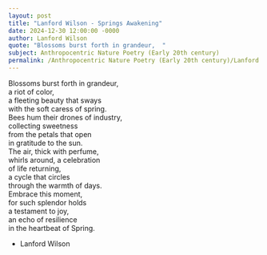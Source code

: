```yaml
---
layout: post
title: "Lanford Wilson - Springs Awakening"
date: 2024-12-30 12:00:00 -0000
author: Lanford Wilson
quote: "Blossoms burst forth in grandeur,  "
subject: Anthropocentric Nature Poetry (Early 20th century)
permalink: /Anthropocentric Nature Poetry (Early 20th century)/Lanford Wilson/Lanford Wilson - Springs Awakening
---
```


Blossoms burst forth in grandeur,  
a riot of color,  
a fleeting beauty that sways  
with the soft caress of spring.  
Bees hum their drones of industry,  
collecting sweetness  
from the petals that open  
in gratitude to the sun.  
The air, thick with perfume,  
whirls around, a celebration  
of life returning,  
a cycle that circles  
through the warmth of days.  
Embrace this moment,  
for such splendor holds  
a testament to joy,  
an echo of resilience  
in the heartbeat of Spring.

- Lanford Wilson
